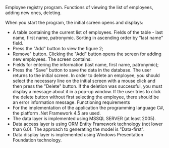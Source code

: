 Employee registry program. 
Functions of viewing the list of employees, adding new ones, deleting.

When you start the program, the initial screen opens and displays:
- A table containing the current list of employees. Fields of the table - last name, first name, patronymic. Sorting in ascending order by "last name" field.
- Press the "Add" button to view the figure 2;
- Remove" button. 
Clicking the "Add" button opens the screen for adding new employees.
The screen contains:
- Fields for entering the information (last name, first name, patronymic);
- Press the "Save" button to save the data in the database. The user returns to the initial screen.
In order to delete an employee, you should select the necessary line on the initial screen with a mouse click and then press the "Delete" button.
If the deletion was successful, you must display a message about it in a pop-up window.
If the user tries to click the delete button without first selecting the employee, there should be an error information message.
Functioning requirements
- For the implementation of the application the programming language C#, the platform .Net Framework 4.5 are used.
- The data layer is implemented using MSSQL SERVER (at least 2005).
- Data access layer is using ORM Entity Framework technology (not lower than 6.0). The approach to generating the model is "Data-first".
- Data display layer is implemented using Windows Presentation Foundation technology. 
